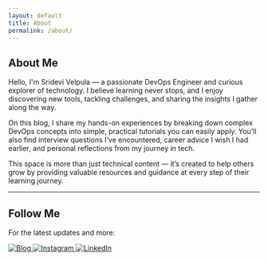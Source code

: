 ```yaml
---
layout: default
title: About
permalink: /about/
---
```


<section class="about-intro">
  <h1>About Me</h1>

  <p>Hello, I'm Sridevi Velpula — a passionate DevOps Engineer and curious explorer of technology. I believe learning never stops, and I enjoy discovering new tools, tackling challenges, and sharing the insights I gather along the way.</p>

  <p>On this blog, I share my hands-on experiences by breaking down complex DevOps concepts into simple, practical tutorials you can easily apply. You’ll also find interview questions I’ve encountered, career advice I wish I had earlier, and personal reflections from my journey in tech.</p>

  <p>This space is more than just technical content — it’s created to help others grow by providing valuable resources and guidance at every step of their learning journey.</p>
</section>

<hr>

<section class="about-follow">
  <h2>Follow Me</h2>

  <p>For the latest updates and more:</p>

  <div class="social-badges social-left">
    <a href="https://srideviblogs.github.io/" target="_blank" rel="noopener">
      <img src="https://img.shields.io/badge/Blog-%23007a3e.svg?style=for-the-badge&logo=jekyll&logoColor=white" alt="Blog">
    </a>
    <a href="https://instagram.com/everydayjournalblog" target="_blank" rel="noopener">
      <img src="https://img.shields.io/badge/Instagram-%23833AB4.svg?style=for-the-badge&logo=instagram&logoColor=white" alt="Instagram">
    </a>
    <a href="https://www.linkedin.com/in/sandeep-pochu-27589b274/" target="_blank" rel="noopener">
      <img src="https://img.shields.io/badge/LinkedIn-0077B5?style=for-the-badge&logo=linkedin&logoColor=white" alt="LinkedIn">
    </a>
  </div>
</section>
